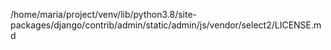 /home/maria/project/venv/lib/python3.8/site-packages/django/contrib/admin/static/admin/js/vendor/select2/LICENSE.md